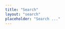 ```yaml
---
title: "Search"
layout: "search"
placeholder: "Search ..."
---
```


<!-- Need to add the following snippet to config.yml
outputs:
     home:
         - HTML
         - RSS
         - JSON # required for search
 -->
